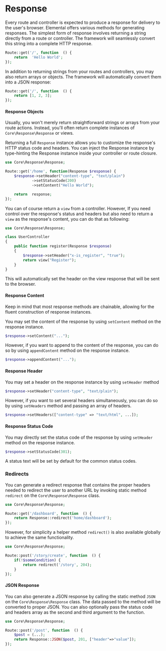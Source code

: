# Response

Every route and controller is expected to produce a response for delivery to the user's browser. Elemental offers various methods for generating responses. The simplest form of response involves returning a string directly from a route or controller. The framework will seamlessly convert this string into a complete HTTP response.
```php
Route::get('/', function  () {
	return  'Hello World';
});
```

In addition to returning strings from your routes and controllers, you may also return arrays or objects. The framework will automatically convert them into a JSON response:

```php
Route::get('/', function  () {
	return [1, 2, 3];
});
```
#### Response Objects

Usually, you won't merely return straightforward strings or arrays from your route actions. Instead, you'll often return complete instances of `Core\Response\Response` or views.

Returning a full `Response` instance allows you to customize the response's HTTP status code and headers. You can inject the Response instance by type-hinting the Response instance inside your controller or route closure.

```php
use Core\Response\Response;

Route::get('/home', function(Response $response) {
	$response->setHeader("content-type", "text/plain")
			->setStatusCode(200)
			->setContent("Hello World");

	return  response;
});
```
You can of course return a `view` from a controller. However,  If you need control over the response's status and headers but also need to return a `view` as the response's content, you can do that as following:

```php
use Core\Response\Response;

class UserController
{
	public function register(Response $response)
	{
		$response->setHeader("x-is_register", "true");
		return view("Register");
	}
}
```

This will automatically set the header on the view response that will be sent to the browser.

#### Response Content
Keep in mind that most response methods are chainable, allowing for the fluent construction of response instances.

You may set the content of the response by using `setContent` method on the response instance.
```php
$response->setContent("...");
```

However, if you want to append to the content of the response, you can do so by using `appendContent` method on the response instance.
```php
$response->appendContent("...");
```

#### Response Header
You may set a header on the response instance by using `setHeader` method
```php
$response->setHeader("content-type", "text/plain");
```
However, if you want to set several headers simultaneously, you can do so by using `setHeaders` method and passing an array of headers.
```php
$response->setHeaders(["content-type" => "text/html", ...]);
```

#### Response Status Code
You may directly set the status code of the response by using `setHeader` method on the response instance.
```php
$response->setStatusCode(301);
```
A status text will be set by default for the common status codes.

### Redirects
You can generate a redirect response that contains the proper headers needed to redirect the user to another URL by invoking static method `redirect` on the `Core\Response\Response` class.
```php
use Core\Response\Response;

Route::get('/dashboard', function  () {
	return Response::redirect('home/dashboard');
});
```
However, for simplicity a helper method `redirect()` is also available globally to achieve the same functionality.
```php
use Core\Response\Response;

Route::post('/story/create', function  () {
	if(!$someCondition) {
		return redirect('/story', 204);
	}
});
```

#### JSON Response

You can also generate a JSON response by calling the static method `JSON` on the `Core\Response\Response` class. The data passed to the method will be converted to proper JSON. You can also optionally pass the status code and headers array as the second and third argument to the function.

```php
use Core\Response\Response;

Route::post('/post', function  () {
	$post = (...);
	return Response::JSON($post, 201, ["header"=>"value"]);
});
```
